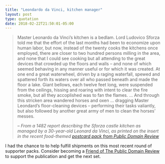 ```yaml
---
title: "Leondardo da Vinci, kitchen manager"
layout: post
type: quotation
date: 2018-02-22T21:50:01-05:00
---
```


> Master Leonardo da Vinci’s kitchen is a bedlam. Lord Ludovico Sforza told me that the effort of the last months had been to economize upon human labor, but now, instead of the twenty cooks the kitchens once employed, there are closer to two hundred persons milling in the area, and none that I could see cooking but all attending to the great devices that crowded up the floors and walls – and none of which seemed behaving in any manner useful or for which it was created. At one end a great waterwheel, driven by a raging waterfall, spewed and spattered forth its waters over all who passed beneath and made the floor a lake. Giant bellows, each twelve feet long, were suspended from the ceilings, hissing and roaring with intent to clear the fire smoke, but all they accoplished was to fan the flames. … And through this stricken area wandered horses and oxen … dragging Master Leondard’s floor-cleaning devices – performing their tasks valiantly, but also followed by another great army of men to clean the horses’ messes. 
>
> – <cite>From a 1482 report describing the Sforza castle kitchen as managed by a 30-year-old Leonard da Vinci, as printed on the insert in the recent food-themed [postcard pack from _Public Domain Review_](https://publicdomainreview.org/support/)</cite>

I had the chance to to help fulfill shipments on this most recent round of supporter packs. Consider becoming a [Friend of The Public Domain Review](https://publicdomainreview.org/support/) to support the publication and get the next set.